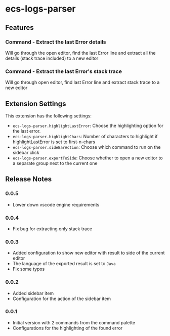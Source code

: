 # ecs-logs-parser

## Features

### Command - Extract the last Error details

Will go through the open editor, find the last Error line and extract all the details (stack trace included) to a new editor

### Command - Extract the last Error's stack trace

Will go through open editor, find last Error line and extract stack trace to a new editor

## Extension Settings

This extension has the following settings:

* `ecs-logs-parser.highlightLastError`: Choose the highlighting option for the last error.
* `ecs-logs-parser.highlightChars`: Number of characters to highlight if highlightLastError is set to first-n-chars
* `ecs-logs-parser.sideBarAction`: Choose which command to run on the sidebar click
* `ecs-logs-parser.exportToSide`: Choose whether to open a new editor to a separate group next to the current one

## Release Notes

### 0.0.5

- Lower down vscode engine requirements

### 0.0.4

- Fix bug for extracting only stack trace

### 0.0.3

- Added configuration to show new editor with result to side of the current editor
- The language of the exported result is set to `Java`
- Fix some typos

### 0.0.2

- Added sidebar item
- Configuration for the action of the sidebar item

### 0.0.1

- Initial version with 2 commands from the command palette
- Configurations for the highlighting of the found error
